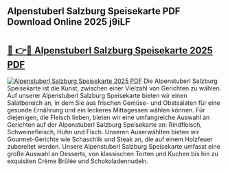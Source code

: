 ## Alpenstuberl Salzburg Speisekarte PDF Download Online 2025 j9iLF

# <h2><a href="http://gc5wml.nevu.top/?p=Alpenstuberl+Salzburg+Speisekarte">🔗 👉🔴 Alpenstuberl Salzburg Speisekarte 2025 PDF</a></h2>

[![Alpenstuberl Salzburg Speisekarte 2025 PDF](https://i.imgur.com/dBaPXMq.png)](http://gc5wml.nevu.top/?p=Alpenstuberl+Salzburg+Speisekarte)
Die Alpenstuberl Salzburg Speisekarte ist die Kunst, zwischen einer Vielzahl von Gerichten zu wählen. Auf unserer Alpenstuberl Salzburg Speisekarte bieten wir einen Salatbereich an, in dem Sie aus frischen Gemüse- und Obstsalaten für eine gesunde Ernährung und ein leckeres Mittagessen wählen können. Für diejenigen, die Fleisch lieben, bieten wir eine umfangreiche Auswahl an Gerichten auf der Alpenstuberl Salzburg Speisekarte an: Rindfleisch, Schweinefleisch, Huhn und Fisch. Unseren Auserwählten bieten wir Gourmet-Gerichte wie Schaschlik und Steak an, die auf einem Holzfeuer zubereitet werden. Unsere Alpenstuberl Salzburg Speisekarte umfasst eine große Auswahl an Desserts, von klassischen Torten und Kuchen bis hin zu exquisiten Crème Brûlée und Schokoladennudeln.
